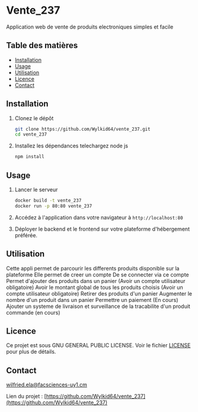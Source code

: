 # Vente_237
Application web de vente de produits electroniques simples et facile

## Table des matières

- [Installation](#installation)
- [Usage](#usage)
- [Utilisation](#utilisation)
- [Licence](#licence)
- [Contact](#contact)

## Installation

1. Clonez le dépôt

    ```bash
    git clone https://github.com/Wylkid64/vente_237.git
    cd vente_237
    ```

2. Installez les dépendances
    telechargez node js
    ```bash
    npm install
    ```
## Usage

1. Lancer le serveur

    ```bash
    docker build -t vente_237
    docker run -p 80:80 vente_237
    ```
3. Accédez à l'application dans votre navigateur à `http://localhost:80`

2. Déployer le backend et le frontend sur votre plateforme d'hébergement préférée.

## Utilisation

Cette appli permet de parcourir les differents produits disponible sur la plateforme
Elle permet de creer un compte
De se connecter via ce compte
Permet d'ajouter des produits dans un panier (Avoir un compte utilisateur obligatoire)
Avoir le montant global de tous les produits choisis (Avoir un compte utilisateur obligatoire)
Retirer des produits d'un panier
Augmenter le nombre d'un produit dans un panier
Permettre un paiement (En cours)
Ajouter un systeme de livraison et surveillance de la tracabilite d'un produit commande (en cours)


## Licence

Ce projet est sous GNU GENERAL PUBLIC LICENSE. Voir le fichier [LICENSE](LICENSE) pour plus de détails.

## Contact

wilfried.ela@facsciences-uy1.cm

Lien du projet : [https://github.com/Wylkid64/vente_237](https://github.com/Wylkid64/vente_237)
